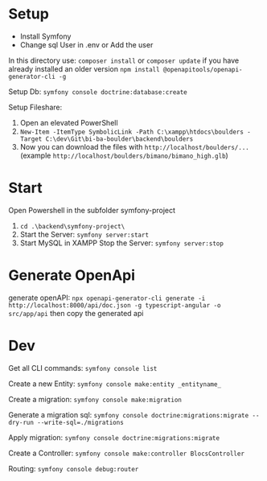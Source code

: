 # Setup
- Install Symfony
- Change sql User in .env or Add the user

In this directory use:
``composer install`` or ``composer update`` if you have already installed an older version
``npm install @openapitools/openapi-generator-cli -g``

Setup Db:
``symfony console doctrine:database:create``

Setup Fileshare:
1. Open an elevated PowerShell
2. ``New-Item -ItemType SymbolicLink -Path C:\xampp\htdocs\boulders -Target C:\dev\Git\bi-ba-boulder\backend\boulders``
3. Now you can download the files with ``http://localhost/boulders/...`` (example ``http://localhost/boulders/bimano/bimano_high.glb``)

# Start
Open Powershell in the subfolder symfony-project
1. ``cd .\backend\symfony-project\``
2. Start the Server: ``symfony server:start``
3. Start MySQL in XAMPP
Stop the Server: ``symfony server:stop``

# Generate OpenApi

generate openAPI:
``npx openapi-generator-cli generate -i http://localhost:8000/api/doc.json -g typescript-angular -o src/app/api``
then copy the generated api

# Dev
Get all CLI commands:
``symfony console list``

Create a new Entity:
``symfony console make:entity _entityname_``

Create a migration:
``symfony console make:migration``

Generate a migration sql:
``symfony console doctrine:migrations:migrate --dry-run --write-sql=./migrations``

Apply migration:
``symfony console doctrine:migrations:migrate``

Create a Controller:
``symfony console make:controller BlocsController``

Routing:
``symfony console debug:router``
